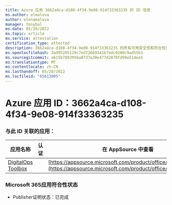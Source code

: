 ```yaml
---
title: Azure 应用 3662a4ca-d108-4f34-9e08-914f33363235 的 ID 信息
ms.author: elmalova
author: elenamalova
manager: tonybal
ms.date: 05/20/2022
ms.topic: article
ms.service: attestation
certification_type: attested
description: 3662a4ca-d108-4f34-9e08-914f33363235 的所有可用安全性和符合性信息。
ms.openlocfilehash: 3ad95205120c7ed72669341b7edc0280c9ad55b3
ms.sourcegitcommit: a615b7893956a0737e30e477d2870fd99e514ea5
ms.translationtype: MT
ms.contentlocale: zh-CN
ms.lasthandoff: 05/20/2022
ms.locfileid: "65613805"
---
```

# <a name="azure-app-id-3662a4ca-d108-4f34-9e08-914f33363235"></a>Azure 应用 ID：3662a4ca-d108-4f34-9e08-914f33363235


### <a name="apps-associated-with-this-id"></a>与此 ID 关联的应用：
| **应用名称** | **认证** | **在 AppSource 中查看** |
|--------------|---------------|-----------------------|
| [DigitalOps Toolbox](../forward/WA200003934.md) |  | [https://appsource.microsoft.com/product/office/WA200003934](https://appsource.microsoft.com/product/office/WA200003934) |

### <a name="microsoft-365-app-compliance-status"></a>Microsoft 365应用符合性状态
- Publisher证明状态：已完成
